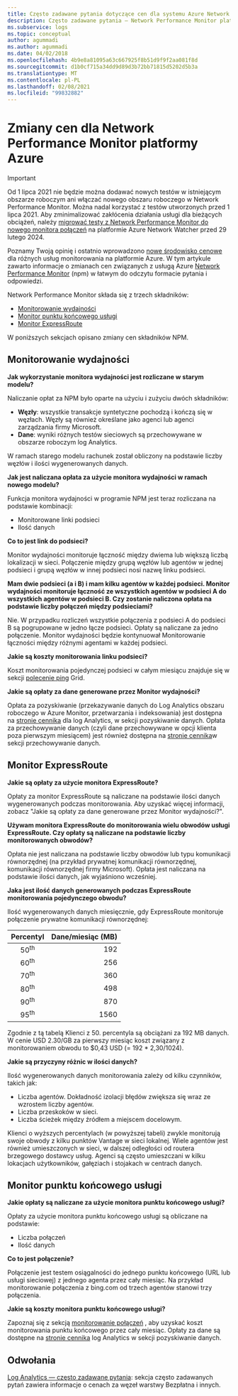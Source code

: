 ```yaml
---
title: Często zadawane pytania dotyczące cen dla systemu Azure Network Performance Monitor | Microsoft Docs
description: Często zadawane pytania — Network Performance Monitor platformy Azure
ms.subservice: logs
ms.topic: conceptual
author: agummadi
ms.author: agummadi
ms.date: 04/02/2018
ms.openlocfilehash: 4b9e8a81095a63c667925f8b51d9f9f2aa081f8d
ms.sourcegitcommit: d1b0cf715a34dd9d89d3b72bb71815d5202d5b3a
ms.translationtype: MT
ms.contentlocale: pl-PL
ms.lasthandoff: 02/08/2021
ms.locfileid: "99832882"
---
```

# <a name="pricing-changes-for-azure-network-performance-monitor"></a>Zmiany cen dla Network Performance Monitor platformy Azure

> [!IMPORTANT]
> Od 1 lipca 2021 nie będzie można dodawać nowych testów w istniejącym obszarze roboczym ani włączać nowego obszaru roboczego w Network Performance Monitor. Można nadal korzystać z testów utworzonych przed 1 lipca 2021. Aby zminimalizować zakłócenia działania usługi dla bieżących obciążeń, należy [migrować testy z Network Performance Monitor do nowego monitora połączeń](https://docs.microsoft.com/azure/network-watcher/migrate-to-connection-monitor-from-network-performance-monitor) na platformie Azure Network Watcher przed 29 lutego 2024.

Poznamy Twoją opinię i ostatnio wprowadzono [nowe środowisko cenowe](https://azure.microsoft.com/blog/introducing-a-new-way-to-purchase-azure-monitoring-services/) dla różnych usług monitorowania na platformie Azure. W tym artykule zawarto informacje o zmianach cen związanych z usługą Azure [Network Performance Monitor](../../networking/network-monitoring-overview.md) (npm) w łatwym do odczytu formacie pytania i odpowiedzi.

Network Performance Monitor składa się z trzech składników:
* [Monitorowanie wydajności](../../networking/network-monitoring-overview.md#performance-monitor)
* [Monitor punktu końcowego usługi](../../networking/network-monitoring-overview.md)
* [Monitor ExpressRoute](../../networking/network-monitoring-overview.md#expressroute-monitor)

W poniższych sekcjach opisano zmiany cen składników NPM.

## <a name="performance-monitor"></a>Monitorowanie wydajności

**Jak wykorzystanie monitora wydajności jest rozliczane w starym modelu?**

Naliczanie opłat za NPM było oparte na użyciu i zużyciu dwóch składników:
* **Węzły**: wszystkie transakcje syntetyczne pochodzą i kończą się w węzłach. Węzły są również określane jako agenci lub agenci zarządzania firmy Microsoft.
* **Dane**: wyniki różnych testów sieciowych są przechowywane w obszarze roboczym log Analytics.

W ramach starego modelu rachunek został obliczony na podstawie liczby węzłów i ilości wygenerowanych danych. 

**Jak jest naliczana opłata za użycie monitora wydajności w ramach nowego modelu?**

Funkcja monitora wydajności w programie NPM jest teraz rozliczana na podstawie kombinacji: 

* Monitorowane linki podsieci
* Ilość danych

**Co to jest link do podsieci?**

Monitor wydajności monitoruje łączność między dwiema lub większą liczbą lokalizacji w sieci. Połączenie między grupą węzłów lub agentów w jednej podsieci i grupą węzłów w innej podsieci nosi nazwę linku podsieci.

**Mam dwie podsieci (a i B) i mam kilku agentów w każdej podsieci. Monitor wydajności monitoruje łączność ze wszystkich agentów w podsieci A do wszystkich agentów w podsieci B. Czy zostanie naliczona opłata na podstawie liczby połączeń między podsieciami?**

Nie. W przypadku rozliczeń wszystkie połączenia z podsieci A do podsieci B są pogrupowane w jedno łącze podsieci. Opłaty są naliczane za jedno połączenie. Monitor wydajności będzie kontynuował Monitorowanie łączności między różnymi agentami w każdej podsieci.

**Jakie są koszty monitorowania linku podsieci?**

Koszt monitorowania pojedynczej podsieci w całym miesiącu znajduje się w sekcji [polecenie ping](https://azure.microsoft.com/pricing/details/network-watcher/) Grid.

**Jakie są opłaty za dane generowane przez Monitor wydajności?**

Opłata za pozyskiwanie (przekazywanie danych do Log Analytics obszaru roboczego w Azure Monitor, przetwarzania i indeksowania) jest dostępna na [stronie cennika](https://azure.microsoft.com/pricing/details/log-analytics/) dla log Analytics, w sekcji pozyskiwanie danych. Opłata za przechowywanie danych (czyli dane przechowywane w opcji klienta poza pierwszym miesiącem) jest również dostępna na [stronie cennika](https://azure.microsoft.com/pricing/details/log-analytics/)w sekcji przechowywanie danych.


## <a name="expressroute-monitor"></a>Monitor ExpressRoute

**Jakie są opłaty za użycie monitora ExpressRoute?**

Opłaty za monitor ExpressRoute są naliczane na podstawie ilości danych wygenerowanych podczas monitorowania. Aby uzyskać więcej informacji, zobacz "Jakie są opłaty za dane generowane przez Monitor wydajności?".

**Używam monitora ExpressRoute do monitorowania wielu obwodów usługi ExpressRoute. Czy opłaty są naliczane na podstawie liczby monitorowanych obwodów?**

Opłata nie jest naliczana na podstawie liczby obwodów lub typu komunikacji równorzędnej (na przykład prywatnej komunikacji równorzędnej, komunikacji równorzędnej firmy Microsoft). Opłata jest naliczana na podstawie ilości danych, jak wyjaśniono wcześniej.

**Jaka jest ilość danych generowanych podczas ExpressRoute monitorowania pojedynczego obwodu?**

Ilość wygenerowanych danych miesięcznie, gdy ExpressRoute monitoruje połączenie prywatne komunikacji równorzędnej:

|Percentyl      |Dane/miesiąc (MB)|
| :---:          |           ---:|
|50<sup>th</sup> |            192|
|60<sup>th</sup> |            256|
|70<sup>th</sup> |            360|
|80<sup>th</sup> |            498|
|90<sup>th</sup> |            870|
|95<sup>th</sup> |           1560|


Zgodnie z tą tabelą Klienci z 50. percentyla są obciążani za 192 MB danych. W cenie USD 2.30/GB za pierwszy miesiąc koszt związany z monitorowaniem obwodu to $0,43 USD (= 192 * 2,30/1024).

**Jakie są przyczyny różnic w ilości danych?**

Ilość wygenerowanych danych monitorowania zależy od kilku czynników, takich jak:
* Liczba agentów. Dokładność izolacji błędów zwiększa się wraz ze wzrostem liczby agentów.
* Liczba przeskoków w sieci.
* Liczba ścieżek między źródłem a miejscem docelowym.

Klienci o wyższych percentylach (w powyższej tabeli) zwykle monitorują swoje obwody z kilku punktów Vantage w sieci lokalnej. Wiele agentów jest również umieszczonych w sieci, w dalszej odległości od routera brzegowego dostawcy usług. Agenci są często umieszczani w kilku lokacjach użytkowników, gałęziach i stojakach w centrach danych.

## <a name="service-endpoint-monitor"></a>Monitor punktu końcowego usługi

**Jakie opłaty są naliczane za użycie monitora punktu końcowego usługi?**

Opłaty za użycie monitora punktu końcowego usługi są obliczane na podstawie:
* Liczba połączeń
* Ilość danych

**Co to jest połączenie?**

Połączenie jest testem osiągalności do jednego punktu końcowego (URL lub usługi sieciowej) z jednego agenta przez cały miesiąc. Na przykład monitorowanie połączenia z bing.com od trzech agentów stanowi trzy połączenia.

**Jakie są koszty monitora punktu końcowego usługi?**

Zapoznaj się z sekcją [monitorowanie połączeń](https://azure.microsoft.com/pricing/details/network-watcher/) , aby uzyskać koszt monitorowania punktu końcowego przez cały miesiąc. Opłaty za dane są dostępne na [stronie cennika](https://azure.microsoft.com/pricing/details/log-analytics/) log Analytics w sekcji pozyskiwanie danych.

## <a name="references"></a>Odwołania

[Log Analytics — często zadawane pytania](https://azure.microsoft.com/pricing/details/log-analytics/): sekcja często zadawanych pytań zawiera informacje o cenach za węzeł warstwy Bezpłatna i innych.
